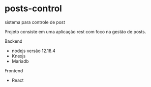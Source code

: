 # posts-control
sistema para controle de post

Projeto consiste em uma aplicação rest com foco na gestão de posts. 

Backend 

- nodejs versão 12.18.4
- Knexjs
- Mariadb

Frontend

- React

